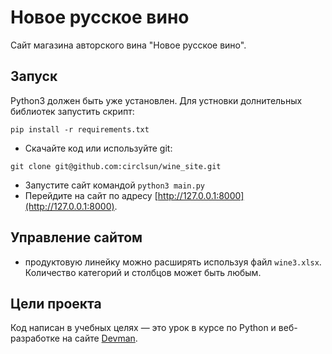 # Новое русское вино

Сайт магазина авторского вина "Новое русское вино".

## Запуск

Python3 должен быть уже установлен. 
Для устновки долнительных библиотек запустить скрипт:
```
pip install -r requirements.txt
```

- Скачайте код или используйте git:
```
git clone git@github.com:circlsun/wine_site.git
```
- Запустите сайт командой `python3 main.py`
- Перейдите на сайт по адресу [http://127.0.0.1:8000](http://127.0.0.1:8000).

## Управление сайтом

- продуктовую линейку можно расширять используя файл `wine3.xlsx`. Количество категорий и столбцов может быть любым.

## Цели проекта

Код написан в учебных целях — это урок в курсе по Python и веб-разработке на сайте [Devman](https://dvmn.org).
